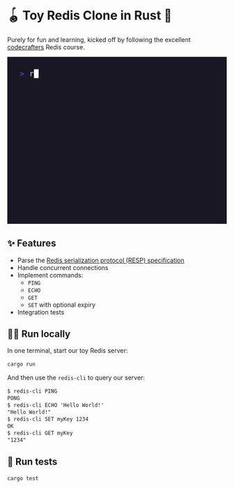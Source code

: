 # 🪀 Toy Redis Clone in Rust 🚀

Purely for fun and learning, kicked off by following the excellent [codecrafters](https://app.codecrafters.io/courses/redis/overview) Redis course.

![](demo.gif)

## ✨ Features

- Parse the [Redis serialization protocol (RESP) specification](https://redis.io/docs/reference/protocol-spec/)
- Handle concurrent connections
- Implement commands:
  - `PING` 
  - `ECHO`
  - `GET`
  - `SET` with optional expiry
- Integration tests

## 👷‍♂️ Run locally

In one terminal, start our toy Redis server:

```sh
cargo run
```

And then use the `redis-cli` to query our server:

```
$ redis-cli PING
PONG
$ redis-cli ECHO 'Hello World!'
"Hello World!"
$ redis-cli SET myKey 1234
OK
$ redis-cli GET myKey
"1234"
```

## 🧪 Run tests

```sh
cargo test
```

